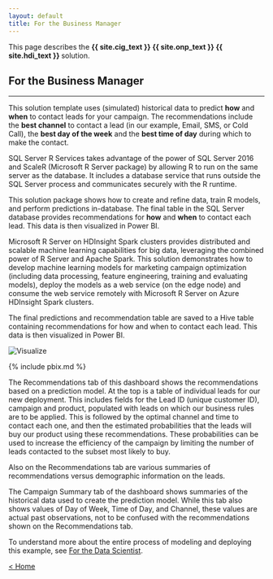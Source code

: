 ```yaml
---
layout: default
title: For the Business Manager
---
```

<div class="alert alert-success" role="alert"> This page describes the 
<strong>
<span class="cig">{{ site.cig_text }}</span>
<span class="onp">{{ site.onp_text }}</span>
<span class="hdi">{{ site.hdi_text }}</span> 
</strong>
solution.
</div> 

## For the Business Manager
------------------------------

This solution template uses (simulated) historical data to predict **how** and **when** to contact leads for your campaign. The recommendations include the **best channel** to contact a lead (in our example, Email, SMS, or Cold Call), the **best day of the week** and the **best time of day** during which to make the contact.  

<div class="sql"> 
SQL Server R Services takes advantage of the power of SQL Server 2016 and ScaleR (Microsoft R Server package) by allowing R to run on the same server as the database. It includes a database service that runs outside the SQL Server process and communicates securely with the R runtime. 

This solution package shows how to create and refine data, train R models, and perform predictions in-database. The final table in the SQL Server database provides recommendations for **how** and **when** to contact each lead. This data is then visualized in Power BI. 

</div>
<div class="hdi">
Microsoft R Server on HDInsight Spark clusters provides distributed and scalable machine learning capabilities for big data, leveraging the combined power of R Server and Apache Spark. This solution demonstrates how to develop machine learning models for marketing campaign optimization (including data processing, feature engineering, training and evaluating models), deploy the models as a web service (on the edge node) and consume the web service remotely with Microsoft R Server on Azure HDInsight Spark clusters. 

The final predictions and recommendation table are saved to a Hive table containing recommendations for how and when to contact each lead. This data is then visualized in Power BI.
</div>



![Visualize](images/visualize.png?raw=true)


{% include pbix.md %}

The Recommendations tab of this dashboard shows the recommendations based on a prediction model. At the top is a table of individual leads for our new deployment. This includes fields for the Lead ID (unique customer ID), campaign and product, populated with leads on which our business rules are to be applied. This is followed by the optimal channel and time to contact each one, and then the estimated probabilities that the leads will buy our product using these recommendations. These probabilities can be used to increase the efficiency of the campaign by limiting the number of leads contacted to the subset most likely to buy.

Also on the Recommendations tab are various summaries of recommendations versus demographic information on the leads. 

The Campaign Summary tab of the dashboard shows summaries of the historical data used to create the prediction model. While this tab also shows values of Day of Week, Time of Day, and Channel, these values are actual past observations, not to be confused with the recommendations shown on the Recommendations tab.   

To understand more about the entire process of modeling and deploying this example, see [For the Data Scientist](data-scientist.html).
 

[&lt; Home](index.html)

